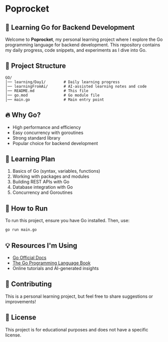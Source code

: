 # Poprocket

## 🚀 Learning Go for Backend Development

Welcome to **Poprocket**, my personal learning project where I explore the Go programming language for backend development. This repository contains my daily progress, code snippets, and experiments as I dive into Go.

## 📂 Project Structure

```
GO/
│── learning/Day1/        # Daily learning progress
│── learningFromAi/       # AI-assisted learning notes and code
│── README.md             # This file
│── go.mod                # Go module file
│── main.go               # Main entry point
```

## 🔥 Why Go?
- High performance and efficiency
- Easy concurrency with goroutines
- Strong standard library
- Popular choice for backend development

## 📖 Learning Plan
1. Basics of Go (syntax, variables, functions)
2. Working with packages and modules
3. Building REST APIs with Go
4. Database integration with Go
5. Concurrency and Goroutines

## 🚀 How to Run
To run this project, ensure you have Go installed. Then, use:

```bash
go run main.go
```

## 💡 Resources I'm Using
- [Go Official Docs](https://golang.org/doc/)
- [The Go Programming Language Book](https://www.gopl.io/)
- Online tutorials and AI-generated insights

## 🤝 Contributing
This is a personal learning project, but feel free to share suggestions or improvements!

## 📜 License
This project is for educational purposes and does not have a specific license.

